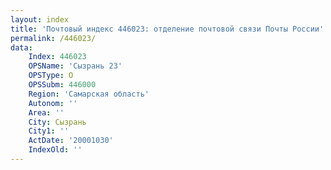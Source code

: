 ```yaml
---
layout: index
title: 'Почтовый индекс 446023: отделение почтовой связи Почты России'
permalink: /446023/
data:
    Index: 446023
    OPSName: 'Сызрань 23'
    OPSType: О
    OPSSubm: 446000
    Region: 'Самарская область'
    Autonom: ''
    Area: ''
    City: Сызрань
    City1: ''
    ActDate: '20001030'
    IndexOld: ''
---
```

